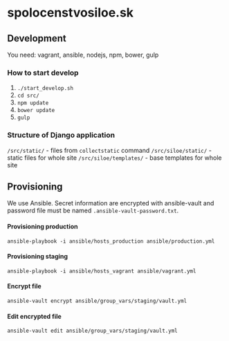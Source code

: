 spolocenstvosiloe.sk
====================

Development
-----------
You need: vagrant, ansible, nodejs, npm, bower, gulp

### How to start develop
1. `./start_develop.sh`
2. `cd src/`
3. `npm update`
4. `bower update`
5. `gulp`

### Structure of Django application
`/src/static/` - files from `collectstatic` command
`/src/siloe/static/` - static files for whole site
`/src/siloe/templates/` - base templates for whole site

Provisioning
------------
We use Ansible. Secret information are encrypted with ansible-vault and password file must
be named `.ansible-vault-password.txt`.

#### Provisioning production
```ansible-playbook -i ansible/hosts_production ansible/production.yml```

#### Provisioning staging
```ansible-playbook -i ansible/hosts_vagrant ansible/vagrant.yml```

#### Encrypt file
```ansible-vault encrypt ansible/group_vars/staging/vault.yml```

#### Edit encrypted file
```ansible-vault edit ansible/group_vars/staging/vault.yml```
